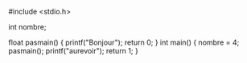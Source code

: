 #include <stdio.h>

int nombre;

float pasmain() {
    printf("Bonjour");
    return 0; 
}
int main() {
    nombre = 4;
    pasmain();
    printf("aurevoir");
    return 1;
}